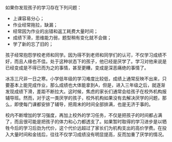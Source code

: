如果你发现孩子的学习存在下列问题：
- 上课容易分心；
- 作业经常拖拉，缺漏；
- 经常因为作业的出错和返工耗费大量时间；
- 成绩下滑，思维能力弱，题型稍有变化就不会做；
- 学了新的忘了旧的；

孩子经常抱怨学校老师和同学。因为得不到老师和同学们的认可，不仅学习成绩不好，而且人缘也不佳。处于这种状态下的孩子，他已经是厌学了。学习对他来说是已经变成是不得已而为之的事情，甚至更糟，变成是深恶痛绝的事情了。

冰冻三尺非一日之寒。小学低年级的学习难度比较低，成绩上通常反映不出来，只要基本上能完成作业，那么成绩也大体能拿到A，但是，进入三年级之后，就逐渐发现成绩下滑，差距不断拉大。这时候，焦虑的家长们通常会给孩子在校外机构报辅导班。然而，对于这一类厌学的孩子，校外机构如果没有去解决厌学的问题，那么，即使每门课都安排了辅导，把周末的时间全部排满，也是无济于事的。

校内不断增加的学习强度，再加上校外的学习任务，不仅是把孩子的时间都占满了，而且很可能是把孩子的体力和心力都透支了。如果暂时取得的学习进步是以牺牲今后的学习后劲为代价，这个代价远超过了家长们为机构支出的高价学费。在投入大量时间和金钱后，往往不仅学习成绩没有明显提高，反而加重了厌学的情况。



